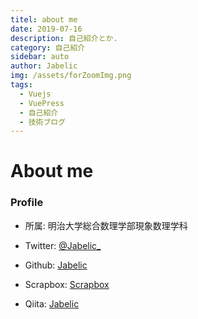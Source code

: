 ```yaml
---
titel: about me
date: 2019-07-16
description: 自己紹介とか. 
category: 自己紹介
sidebar: auto
author: Jabelic
img: /assets/forZoomImg.png
tags:
  - Vuejs
  - VuePress
  - 自己紹介
  - 技術ブログ
---
```



# About me

### Profile
- 所属: 明治大学総合数理学部現象数理学科

- Twitter: [@Jabelic_](https://twitter.com/jabelic_)

- Github: [Jabelic](https://github.com/jabelic)

- Scrapbox: [Scrapbox](https://scrapbox.io/jabelic-public/)

- Qiita: [Jabelic](https://qiita.com/jabelic)




